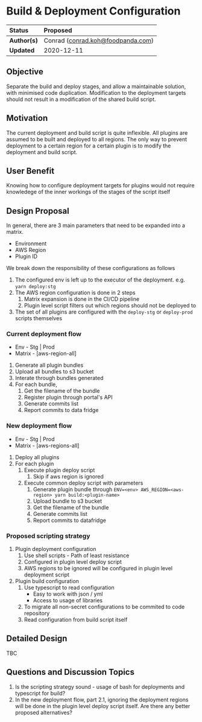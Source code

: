 # Build & Deployment Configuration

| Status        | Proposed       |
:-------------- |:---------------------------------------------------- |
| **Author(s)** | Conrad (conrad.koh@foodpanda.com) |
| **Updated**   | 2020-12-11                                           |

## Objective
Separate the build and deploy stages, and allow a maintainable solution, with minimised code duplication. Modification to the deployment targets should not result in a modification of the shared build script.

## Motivation

The current deployment and build script is quite inflexible. All plugins are assumed to be built and deployed to all regions. The only way to prevent deployment to a certain region for a certain plugin is to modify the deployment and build script.

## User Benefit
Knowing how to configure deployment targets for plugins would not require knowledege of the inner workings of the stages of the script itself

## Design Proposal
In general, there are 3 main parameters that need to be expanded into a matrix.
- Environment
- AWS Region
- Plugin ID

We break down the responsibility of these configurations as follows
1. The configured env is left up to the executor of the deployment. e.g. `yarn deploy:stg`
2. The AWS region configuration is done in 2 steps
    1. Matrix expansion is done in the CI/CD pipeline
    2. Plugin level script filters out which regions should not be deployed to
3. The set of all plugins are configured with the `deploy-stg` or `deploy-prod` scripts themselves

### Current deployment flow
- Env - Stg | Prod
- Matrix - [aws-region-all]
1. Generate all plugin bundles
2. Upload all bundles to s3 bucket
3. Interate through bundles generated
4. For each bundle,
    1. Get the filename of the bundle
    2. Register plugin through portal's API
    3. Generate commits list
    4. Report commits to data fridge

### New deployment flow
- Env - Stg | Prod
- Matrix - [aws-regions-all]
1. Deploy all plugins
2. For each plugin
    1. Execute plugin deploy script
        1. Skip if aws region is ignored
    2. Execute common deploy script with parameters
        1. Generate plugin bundle through `ENV=<env> AWS_REGION=<aws-region> yarn build:<plugin-name>`
        2. Upload bundle to s3 bucket
        3. Get the filename of the bundle
        4. Generate commits list
        5. Report commits to datafridge

### Proposed scripting strategy
1. Plugin deployment configuration
    1. Use shell scripts - Path of least resistance
    2. Configured in plugin level deploy script
    3. AWS regions to be ignored will be configured in plugin level deployment script
2. Plugin build configuration
    1. Use typescript to read configuration
        - Easy to work with json / yml
        - Access to usage of libraries
    1. To migrate all non-secret configurations to be commited to code repository
    2. Read configuration from build script itself

## Detailed Design

TBC

## Questions and Discussion Topics

1. Is the scripting strategy sound - usage of bash for deployments and typescript for build?
2. In the new deployment flow, part 2.1, ignoring the deployment regions will be done in the plugin level deploy script itself. Are there any better proposed alternatives?